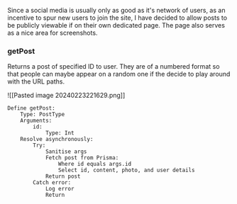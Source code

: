 Since a social media is usually only as good as it's network of users, as an incentive to spur new users to join the site, I have decided to allow posts to be publicly viewable if on their own dedicated page. The page also serves as a nice area for screenshots.


### getPost

Returns a post of specified ID to user. They are of a numbered format so that people can maybe appear on a random one if the decide to play around with the URL paths.

![[Pasted image 20240223221629.png]]

```plaintext
Define getPost:
    Type: PostType
    Arguments:
        id:
            Type: Int
    Resolve asynchronously:
        Try:
            Sanitise args
            Fetch post from Prisma:
                Where id equals args.id
                Select id, content, photo, and user details
            Return post
        Catch error:
            Log error
            Return
```
